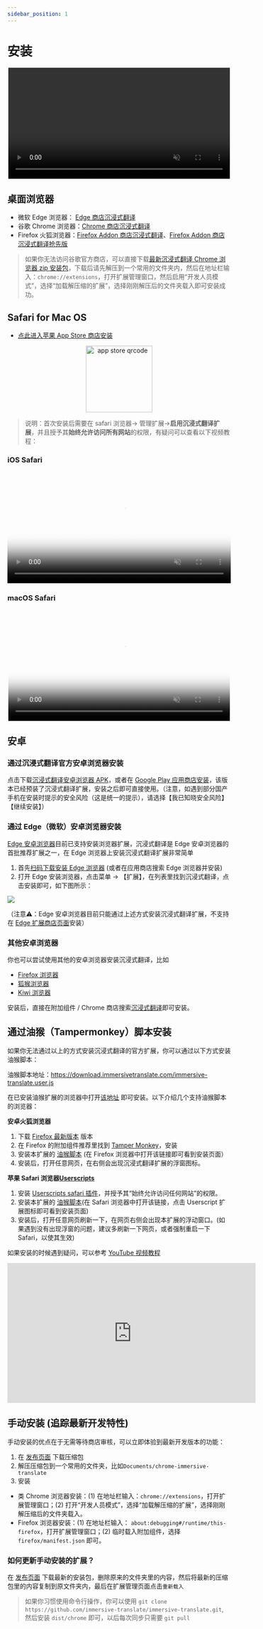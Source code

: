 ```yaml
---
sidebar_position: 1
---
```


# 安装

<div style="text-align: center;">
<video
  controls
  style="width:100%; max-width:500px;"
  muted
  src="https://s.immersivetranslate.com/assets/r2-uploads/帮助中心_-_插件安装-Xl4PjZaI7eqWilIz.mp4">
</video>
</div>

## 桌面浏览器

- 微软 Edge 浏览器： [Edge 商店沉浸式翻译](https://microsoftedge.microsoft.com/addons/detail/amkbmndfnliijdhojkpoglbnaaahippg)
- 谷歌 Chrome 浏览器：[Chrome 商店沉浸式翻译](https://chrome.google.com/webstore/detail/immersive-translate/bpoadfkcbjbfhfodiogcnhhhpibjhbnh)
- Firefox 火狐浏览器：[Firefox Addon 商店沉浸式翻译](https://addons.mozilla.org/zh-CN/firefox/addon/immersive-translate/)、[Firefox Addon 商店沉浸式翻译抢先版](https://addons.mozilla.org/zh-CN/firefox/addon/immersive-translate-beta/)

> 如果你无法访问谷歌官方商店，可以直接下载[最新沉浸式翻译 Chrome 浏览器 zip 安装包](https://download.immersivetranslate.com/latest/chrome-immersive-translate.zip)，下载后请先解压到一个常用的文件夹内，然后在地址栏输入：`chrome://extensions`，打开扩展管理窗口，然后启用“开发人员模式”，选择“加载解压缩的扩展”，选择刚刚解压后的文件夹载入即可安装成功。

## Safari for Mac OS

- [点此进入苹果 App Store 商店安装](https://apps.apple.com/app/immersive-translate/id6447957425)

<div align="center">
<img src="https://s.immersivetranslate.com/static/official-static/assets/immersive-app-store.png" width="150" alt="app store qrcode"/>
</div>

> 说明：首次安装后需要在 safari 浏览器-> 管理扩展->**启用沉浸式翻译扩展**，并且授予其**始终允许访问所有网站**的权限，有疑问可以查看以下视频教程：

### iOS Safari

<div style="text-align: center;">
<video
  controls
  muted
  style="width:100%; max-width:700px"
  poster="https://s.immersivetranslate.com/assets/r2-uploads/帮助中心用图文-沉浸式翻译-wjcavNYLG8kSJdAi.png"
  src="https://s.immersivetranslate.com/assets/r2-uploads/帮助中心用图文-沉浸式翻译-I56_FcnkTLXCRJDB.mp4">
</video>
</div>

### macOS Safari

<div style="text-align: center;">
  <video
    controls
    muted
    style="width:100%; max-width:500px;"
    poster="https://s.immersivetranslate.com/assets/r2-uploads/Mac_Safari_插件安装-封面-7FNcujE4vcmTKvA5.jpg"
    src="https://s.immersivetranslate.com/assets/r2-uploads/Mac_Safari_插件安装-RZRSyxZ6lX7GNdmN.mp4">
  </video>
</div>

## 安卓

### 通过沉浸式翻译官方安卓浏览器安装

点击下载[沉浸式翻译安卓浏览器 APK](https://immersivetranslate.com/android/)，或者在 [Google Play 应用商店安装](https://play.google.com/store/apps/details?id=com.immersivetranslate.browser&utm_campaign=official)，该版本已经预装了沉浸式翻译扩展，安装之后即可直接使用。（注意，如遇到部分国产手机在安装时提示的安全风险（这是统一的提示），请选择【我已知晓安全风险】【继续安装】）

### 通过 Edge（微软）安卓浏览器安装

[Edge 安卓浏览器](https://microsoftedgewelcome.microsoft.com/emmx/ImmersiveTranslateCollaboration)目前已支持安装浏览器扩展，沉浸式翻译是 Edge 安卓浏览器的首批推荐扩展之一，在 Edge 浏览器上安装沉浸式翻译扩展非常简单

1. 首先[扫码下载安装 Edge 浏览器](https://microsoftedgewelcome.microsoft.com/emmx/ImmersiveTranslateCollaboration) (或者在应用商店搜索 Edge 浏览器并安装)
2. 打开 Edge 安装浏览器，点击菜单 -> 【扩展】，在列表里找到沉浸式翻译，点击安装即可，如下图所示：

![](https://s.immersivetranslate.com/assets/r2-uploads/Edge_浏览器安卓版-J3bYwUedUV4XLnv1.png)

（注意⚠️：Edge 安卓浏览器目前只能通过上述方式安装沉浸式翻译扩展，不支持在 [Edge 扩展商店页面](https://microsoftedge.microsoft.com/addons/detail/%E6%B2%89%E6%B5%B8%E5%BC%8F%E7%BF%BB%E8%AF%91-%E7%BD%91%E9%A1%B5%E7%BF%BB%E8%AF%91%E6%8F%92%E4%BB%B6-pdf%E7%BF%BB%E8%AF%91-/amkbmndfnliijdhojkpoglbnaaahippg?form=MT001Y&hl=zh-CN&gl=CN)安装）

### 其他安卓浏览器

你也可以尝试使用其他的安卓浏览器安装沉浸式翻译，比如

- [Firefox 浏览器](https://www.mozilla.org/zh-CN/firefox/channel/android/)
- [狐猴浏览器](https://lemurbrowser.com/app/zh/)
- [Kiwi 浏览器](https://kiwibrowser.com/)

安装后，直接在附加组件 / Chrome 商店搜索[沉浸式翻译](https://chrome.google.com/webstore/detail/immersive-translate/bpoadfkcbjbfhfodiogcnhhhpibjhbnh)即可安装。

## 通过油猴（Tampermonkey）脚本安装

如果你无法通过以上的方式安装沉浸式翻译的官方扩展，你可以通过以下方式安装油猴脚本：

油猴脚本地址：<https://download.immersivetranslate.com/immersive-translate.user.js>

在已安装油猴扩展的浏览器中打开[该地址](https://download.immersivetranslate.com/immersive-translate.user.js) 即可安装。以下介绍几个支持油猴脚本的浏览器：

**安卓火狐浏览器**

1. 下载 [Firefox 最新版本](https://www.firefox.com.cn/download/#product-android-release) 版本
2. 在 Firefox 的附加组件推荐里找到 [Tamper Monkey](https://www.tampermonkey.net/)，安装
3. 安装本扩展的 [油猴脚本](https://download.immersivetranslate.com/immersive-translate.user.js) (在 Firefox 浏览器中打开该链接即可看到安装页面）
4. 安装后，打开任意网页，在右侧会出现沉浸式翻译扩展的浮窗图标。

**苹果 Safari 浏览器[Userscripts](https://itunes.apple.com/us/app/userscripts/id1463298887)**

1. 安装 [Userscripts safari 插件](https://itunes.apple.com/us/app/userscripts/id1463298887)，并授予其“始终允许访问任何网站”的权限。
2. 安装本扩展的 [油猴脚本](https://download.immersivetranslate.com/immersive-translate.user.js)(在 Safari 浏览器中打开该链接，点击 Userscript 扩展图标即可看到安装页面)
3. 安装后，打开任意网页刷新一下，在网页右侧会出现本扩展的浮动窗口。(如果遇到没有出现浮窗的问题，建议多刷新一下网页，或者强制重启一下 Safari，以使其生效)

如果安装的时候遇到疑问，可以参考 [YouTube 视频教程](https://www.youtube.com/watch?v=IWOFFWDfZGY)

<div style="text-align: center;">
<iframe width="560" height="315" src="https://www.youtube.com/embed/IWOFFWDfZGY" title="YouTube video player" frameBorder="0" allow="accelerometer; autoplay; clipboard-write; encrypted-media; gyroscope; picture-in-picture; web-share" allowFullScreen></iframe>
</div>


## 手动安装 (追踪最新开发特性)

手动安装的优点在于无需等待商店审核，可以立即体验到最新开发版本的功能：

1. 在 [发布页面](https://github.com/immersive-translate/immersive-translate/releases/) 下载压缩包
2. 解压压缩包到一个常用的文件夹，比如`Documents/chrome-immersive-translate`
3. 安装

- 类 Chrome 浏览器安装：(1) 在地址栏输入：`chrome://extensions`，打开扩展管理窗口；(2) 打开“开发人员模式”，选择“加载解压缩的扩展”，选择刚刚解压缩后的文件夹载入。
- Firefox 浏览器安装：(1) 在地址栏输入： `about:debugging#/runtime/this-firefox`，打开扩展管理窗口；(2) 临时载入附加组件，选择 `firefox/manifest.json` 即可。

### 如何更新手动安装的扩展？

在 [发布页面](https://github.com/immersive-translate/immersive-translate/releases/) 下载最新的安装包，删除原来的文件夹里的内容，然后将最新的压缩包里的内容复制到原文件夹内，最后在扩展管理页面点击`重新载入`

> 如果你习惯使用命令行操作，你可以使用 `git clone https://github.com/immersive-translate/immersive-translate.git`, 然后安装 `dist/chrome` 即可，以后每次同步只需要 `git pull`
